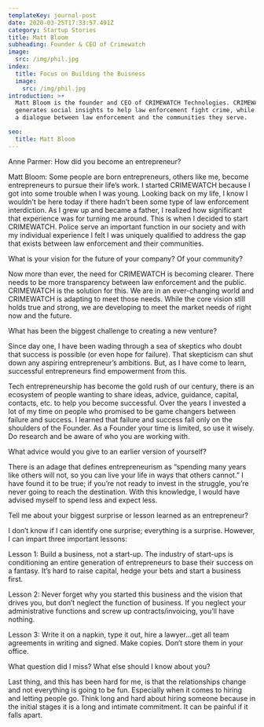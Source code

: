 ```yaml
---
templateKey: journal-post
date: 2020-03-25T17:33:57.491Z
category: Startup Stories
title: Matt Bloom
subheading: Founder & CEO of Crimewatch
image:
  src: /img/phil.jpg
index:
  title: Focus on Building the Buisness
  image:
    src: /img/phil.jpg
introduction: >+
  Matt Bloom is the founder and CEO of CRIMEWATCH Technologies. CRIMEWATCH
  generates social insights to help law enforcement fight crime, while creating
  a dialogue between law enforcement and the communities they serve.

seo:
  title: Matt Bloom
---
```

Anne Parmer: How did you become an entrepreneur?

Matt Bloom: Some people are born entrepreneurs, others like me, become entrepreneurs to pursue their life’s work. I started CRIMEWATCH because I got into some trouble when I was young. Looking back on my life, I know I wouldn’t be here today if there hadn’t been some type of law enforcement interdiction. As I grew up and became a father, I realized how significant that experience was for turning me around. This is when I decided to start CRIMEWATCH. Police serve an important function in our society and with my individual experience I felt I was uniquely qualified to address the gap that exists between law enforcement and their communities.

What is your vision for the future of your company? Of your community?

Now more than ever, the need for CRIMEWATCH is becoming clearer. There needs to be more transparency between law enforcement and the public. CRIMEWATCH is the solution for this. We are in an ever-changing world and CRIMEWATCH is adapting to meet those needs. While the core vision still holds true and strong, we are developing to meet the market needs of right now and the future.

What has been the biggest challenge to creating a new venture?

Since day one, I have been wading through a sea of skeptics who doubt that success is possible (or even hope for failure). That skepticism can shut down any aspiring entrepreneur’s ambitions. But, as I have come to learn, successful entrepreneurs find empowerment from this.

Tech entrepreneurship has become the gold rush of our century, there is an ecosystem of people wanting to share ideas, advice, guidance, capital, contacts, etc. to help you become successful. Over the years I invested a lot of my time on people who promised to be game changers between failure and success. I learned that failure and success fall only on the shoulders of the Founder. As a Founder your time is limited, so use it wisely. Do research and be aware of who you are working with.

What advice would you give to an earlier version of yourself?

There is an adage that defines entrepreneurism as “spending many years like others will not, so you can live your life in ways that others cannot.” I have found it to be true; if you’re not ready to invest in the struggle, you’re never going to reach the destination. With this knowledge, I would have advised myself to spend less and expect less.

Tell me about your biggest surprise or lesson learned as an entrepreneur?

I don’t know if I can identify one surprise; everything is a surprise. However, I can impart three important lessons:

Lesson 1: Build a business, not a start-up. The industry of start-ups is conditioning an entire generation of entrepreneurs to base their success on a fantasy. It’s hard to raise capital, hedge your bets and start a business first.

Lesson 2: Never forget why you started this business and the vision that drives you, but don’t neglect the function of business. If you neglect your administrative functions and screw up contracts/invoicing, you’ll have nothing.

Lesson 3: Write it on a napkin, type it out, hire a lawyer…get all team agreements in writing and signed. Make copies. Don’t store them in your office.

What question did I miss? What else should I know about you?

Last thing, and this has been hard for me, is that the relationships change and not everything is going to be fun. Especially when it comes to hiring and letting people go. Think long and hard about hiring someone because in the initial stages it is a long and intimate commitment. It can be painful if it falls apart.
